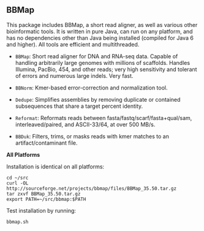 ## BBMap

This package includes BBMap, a short read aligner, as well as various other bioinformatic tools. It is written in pure Java, can run on any platform, and has no dependencies other than Java being installed (compiled for Java 6 and higher). All tools are efficient and multithreaded.

* `BBMap`: Short read aligner for DNA and RNA-seq data. Capable of handling arbitrarily large genomes with millions of scaffolds. Handles Illumina, PacBio, 454, and other reads; very high sensitivity and tolerant of errors and numerous large indels. Very fast.

* `BBNorm`: Kmer-based error-correction and normalization tool.

* `Dedupe`: Simplifies assemblies by removing duplicate or contained subsequences that share a target percent identity.

* `Reformat`: Reformats reads between fasta/fastq/scarf/fasta+qual/sam, interleaved/paired, and ASCII-33/64, at over 500 MB/s.

* `BBDuk`: Filters, trims, or masks reads with kmer matches to an artifact/contaminant file. 

**All Platforms**

Installation is identical on all platforms:

	cd ~/src
	curl -OL http://sourceforge.net/projects/bbmap/files/BBMap_35.50.tar.gz
	tar zxvf BBMap_35.50.tar.gz
	export PATH=~/src/bbmap:$PATH
 
Test installation by running:

    bbmap.sh
